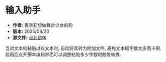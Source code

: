 # 输入助手

- **作者:** 青空莉想做舞台少女的狗
- **版本:** 2025/08/30
- **源文件:** [点此跳转](https://gitgud.io/StageDog/tavern_resource/-/tree/main/src)

当对文本框粘贴过长文本时, 自动将其转为附加文件, 避免文本框字数太多而卡顿. 启用后点开脚本编辑界面可以调整粘贴多少字数时触发转换.
